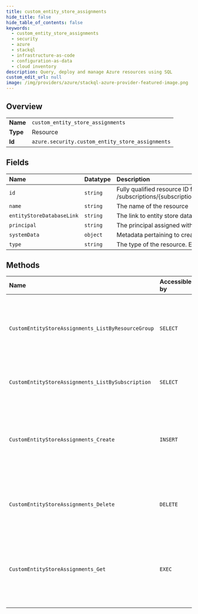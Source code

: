 ```yaml
---
title: custom_entity_store_assignments
hide_title: false
hide_table_of_contents: false
keywords:
  - custom_entity_store_assignments
  - security
  - azure    
  - stackql
  - infrastructure-as-code
  - configuration-as-data
  - cloud inventory
description: Query, deploy and manage Azure resources using SQL
custom_edit_url: null
image: /img/providers/azure/stackql-azure-provider-featured-image.png
---
```

  
    

## Overview
<table><tbody>
<tr><td><b>Name</b></td><td><code>custom_entity_store_assignments</code></td></tr>
<tr><td><b>Type</b></td><td>Resource</td></tr>
<tr><td><b>Id</b></td><td><code>azure.security.custom_entity_store_assignments</code></td></tr>
</tbody></table>

## Fields
| Name | Datatype | Description |
|:-----|:---------|:------------|
| `id` | `string` | Fully qualified resource ID for the resource. Ex - /subscriptions/&#123;subscriptionId&#125;/resourceGroups/&#123;resourceGroupName&#125;/providers/&#123;resourceProviderNamespace&#125;/&#123;resourceType&#125;/&#123;resourceName&#125; |
| `name` | `string` | The name of the resource |
| `entityStoreDatabaseLink` | `string` | The link to entity store database. |
| `principal` | `string` | The principal assigned with entity store. Format of principal is: [AAD type]=[PrincipalObjectId];[TenantId] |
| `systemData` | `object` | Metadata pertaining to creation and last modification of the resource. |
| `type` | `string` | The type of the resource. E.g. "Microsoft.Compute/virtualMachines" or "Microsoft.Storage/storageAccounts" |
## Methods
| Name | Accessible by | Required Params | Description |
|:-----|:--------------|:----------------|:------------|
| `CustomEntityStoreAssignments_ListByResourceGroup` | `SELECT` | `api-version, resourceGroupName, subscriptionId` | List custom entity store assignments by a provided subscription and resource group |
| `CustomEntityStoreAssignments_ListBySubscription` | `SELECT` | `api-version, subscriptionId` | List custom entity store assignments by provided subscription |
| `CustomEntityStoreAssignments_Create` | `INSERT` | `api-version, customEntityStoreAssignmentName, resourceGroupName, subscriptionId` | Creates a custom entity store assignment for the provided subscription, if not already exists. |
| `CustomEntityStoreAssignments_Delete` | `DELETE` | `api-version, customEntityStoreAssignmentName, resourceGroupName, subscriptionId` | Delete a custom entity store assignment by name for a provided subscription |
| `CustomEntityStoreAssignments_Get` | `EXEC` | `api-version, customEntityStoreAssignmentName, resourceGroupName, subscriptionId` | Gets a single custom entity store assignment by name for the provided subscription and resource group. |
